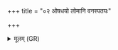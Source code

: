 +++
title = "०२ ओषधयो लोमानि वनस्पतयः"

+++
<details><summary>मूलम् (GR)</summary>

ओषधयो लोमानि वनस्पतयः केशाः  
समुद्रो मूत्रम् अश्विना प्रपदे ।  
चरुं पञ्चबिलम् उखं घर्मम् अभीन्धे ॥
</details>